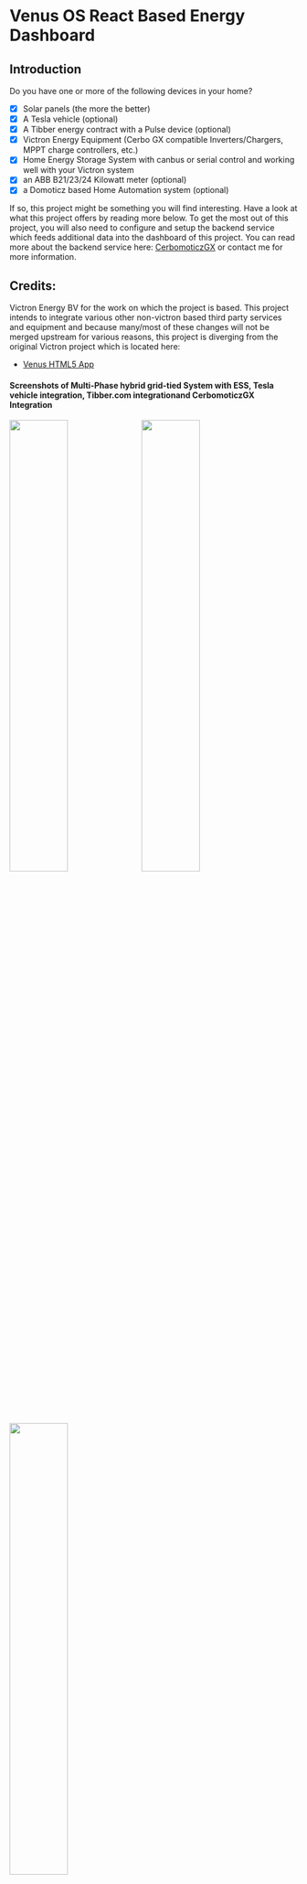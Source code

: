 # Venus OS React Based Energy Dashboard

## Introduction 
Do you have one or more of the following devices in your home?

- [x] Solar panels (the more the better)
- [x] A Tesla vehicle (optional)
- [x] A Tibber energy contract with a Pulse device (optional)
- [x] Victron Energy Equipment (Cerbo GX compatible Inverters/Chargers, MPPT charge controllers, etc.)
- [x] Home Energy Storage System with canbus or serial control and working well with your Victron system
- [x] an ABB B21/23/24 Kilowatt meter (optional)
- [x] a Domoticz based Home Automation system (optional)

If so, this project might be something you will find interesting. Have a look at what this project offers by 
reading more below.  To get the most out of this project, you will also need to configure and setup the backend service
which feeds additional data into the dashboard of this project.  You can read more about the backend service here:
[CerbomoticzGX](https://github.com/JoshuaDodds/cerbomoticzgx) or contact me for more information. 

## Credits:
Victron Energy BV for the work on which the project is based. This project intends to integrate various other 
non-victron based third party services and equipment and because many/most of these changes will not be merged upstream for 
various reasons, this project is diverging from the original Victron project which is located here:
- [Venus HTML5 App](https://github.com/victronenergy/venus-html5-app)


#### Screenshots of Multi-Phase hybrid grid-tied System with ESS, Tesla vehicle integration, Tibber.com integrationand CerbomoticzGX Integration
<img src="/energy-dashboard-screenshot1.png?raw=true" width="45%"> <img src="/energy-dashboard-screenshot2.png?raw=true" width="45%">
<img src="/energy-dashboard-screenshot3.png?raw=true" width="45%">

The "app" is a single page application that communicates to the rest of Venus OS via MQTT over websockets.
It uses React with ES6 for the UI layer and also includes a wrapper service for the MQTT interface.

Its primary purpose is to be a simple-to-use and nice looking UI for a Victron system that is running a number 
of the components mentioned in the introduction above. It also intends to give a central dashboard for observability
and control of inter-related components. 

The secondary purpose is to serve as a platform for others to easily add their own integrations and components
and have a central dashboard to manage important and inter-related devices and components. 

## 0. Contents

Chapters in this readme:

1. Functionality.
2. Development
3. Testing
4. Making a release
5. Device error logging
6. Device debugging

## 1. Functionality

### 1.1 Documentation per Box

`Boxes` are the various designed visualisation: there is a Battery box, a Generator box, a Shorepower box, and so forth.

How certain devices are visualised/rendered on HTML5, ie. in to what box(es), and what topics are used for what parameter, and more is documented in three places:

- [TOPICS.md](https://github.com/victronenergy/venus-html5-app/blob/master/TOPICS.md)
- [wiki/Translating system components into the HTML5 app](https://github.com/victronenergy/venus-html5-app/wiki/Translating-system-components-into-the-HTML5-app)
- [wiki/Dashboard overview](https://github.com/victronenergy/venus-html5-app/wiki/Dashboard-overview)

### 1.2 Handling disconnects

When devices are disconnected from the GX Device, see [this issue](https://github.com/victronenergy/venus-html5-app/issues/49)
for what happens on the D-Bus.

On MQTT, this is translated into sending an empty message on the subs which depend on the lost service. Depending on the element we show either -- for the value (in the case of numeric values) or another default state for the component (like disconnected for the active source).

## 2. Development

### 2.1 Initial setup

If it's the first time you run the app:

- make sure to have `node` & `npm` installed on your machine
- run `npm install` in the root folder

### 2.2 Development

To run the app locally for development, run:

`npm run start`

And then open the app in the browser at `http://localhost:8000`.

This will start the webpack dev server, which will recompile the app on code changes and hot reload the UI.

You can change the `host` and `port` (although the default 9001 is usually correct) query parameters to point to your Venus device:

`http://localhost:8000?host=<VENUS_DEVICE_IP>&port=9001`

This way you can run the local app against venus device data if the venus device is on the same network as your computer.

### 2.3 Running the app with no Venus device available

The MQTT mock is no longer maintained. Use [venus-docker](https://github.com/victronenergy/venus-docker) instead or a Venus GX in demo mode (below).

You can run multiple `venus-docker` simulations by executing: `echo {a..z} | xargs -n1 ./run.sh -s`. Each container running a simulation will expose MQTT on
an increasing port number starting from `9001`.

~~If there is no real device to be used for MQTT data, you can run the app with a fake MQTT broker:~~

~~`npm run dev:mocked` This shallowly fakes the MQTT implementation in the Venus device.~~

Also keep in mind the Venus device also has a Demo mode, which allows you to get useful data if you only have the Venus device available, without requiring various Victron devices to be connected to the Venus device. To enable it, navigate to the Venus Remote Console -> Settings -> General.

### 2.4 Device radiator

Since the app will be run on a plethora of different resolutions and split screens there is a "radiator" available which has iframes for all the
basic combinations of display "splits". The base 1/1 ui is 1280 x 720, which can be changed in the header. In the radiator there are the basic ui
and multiple split screen variations available relative to the "base" size.

To run this ui it is recommended to use mocked data. Run the mocked mqtt as described above and navigate to the radiator ui with `http://localhost/radiator.html`.
Since it is still served through the webpack dev server, the app will hot reload any time there are code changes.

## 2.5 Metrics available

- Identify the D-bus channel that you want to read [from here](https://github.com/victronenergy/venus/wiki/dbus)
- Create a component using MqttSubscriptions or MqttTopicWildcard and pass the topic as the wrapper topi. See examples in other components

### 2.6 Deploying to a device during development

#### 2.6.1 Get the device ip

In order to deploy you need to know the target device's IP. It can be connected to by ethernet, LAN or the device's own WLAN.
Instructions on how to find the IPs can be found [here](https://www.victronenergy.com/live/venus-gx:start#accessing_the_device)
for the Venus GX device.

#### 2.6.2 Run deploy script

In the project main folder run `./bin/deploy.sh <ip>` where ip is the target device's IP. The script also accepts an additional
`--user|-u` param that defines the user for the deployment connection. This defaults to `root`.

The deploy script also bundles the app. Note that the script assumes that it's run from the root folder of the application.

#### 2.6.3 Deploying using a USB stick

Since Venus OS 2.80, placing the build of the app in `/data/www/app` allows for serving a different version of the app than the one bundled with Venus OS at `/var/www/venus/app`. When the `/data/www/app` is present, it'll be server at `venus.local/app` and the original application at `venus.local/default/app`.

By creating an archive named `venus-data.zip` that contains the build files from the `dist` inside an `www/app/` folder will ensure that the `/data/www/app` folder will be created and the content of the archived extracted when the GX device is rebooted.

The content of the `/data` partition is persistent across firmware updates.

#### 2.6.3 Navigate to the app address again on the target device

Once deployed reload the page by navigating to the Venus host IP on the target device.
If you have enabled dev features and have previously deployed a new version of the UI to the device you can
press the `reload page` in the top left corner of the page.

### 2.7 Translations

#### 2.7.1 Synchronizing the translations files with the POEditor Project

[POEditor](https://poeditor.com/) is used as localization management platform for this project. In order to sync the translations using the scripts from the `poeditor` folder, an API key has to be placed in the `.env.local` according to the `.env.local.example` file.

#### 2.7.2 Pushing the local translation files to POEditor

```
npm run poeditor:push
```

Running the command will trigger the following actions:

1. Add the terms of the main language file (default: en)
1. Add new languages to the POEditor project if they are available locally but missing in POEditor
1. Add the local translations for all the languages
1. Mark translations as fuzzy if there are changes in the translation of the main language

```
npm run poeditor:push -f
```

Running the command with the `-f` flag will delete the terms from POEditor that are not present in the local file.
Please use with caution. If wrong data is sent, existing terms and their translations might be irreversibly lost.

#### 2.7.3 Pulling the POEditor translations locally

```
npm run poeditor:pull
```

## 3. Testing

### 3.1 Venus OS Release test plan

In the Venus OS release test plan there is a tab containing all tests.

### 3.2 Enzyme

Most components have Enzyme unit tests. Run all of these tests with `npm run test:unit`

### 3.3 Cypress

Cypress is used to run integration tests on the compiled ui to make sure it opens and operated correctly in different
display sizes. To run cypress you need to run the live server and an instance of venus docker in the Venus GX demo mode (z):

(in html5 app repo): `npm run dev`

(in venus docker repo): `./run.sh -s z`

Then you can run the cypress ui with `npm run cypress`.

To run the ui tests in CI-style use `npm run test:e2e`

## 4. Making a release

Whenever a new tag is created, GitHub Actions will build the app, archive the built files and upload them as `venus-html5-app.tar.gz` to the GitHub Release associated with the tag.
The app can then be downloaded from `https://github.com/victronenergy/venus-html5-app/releases/download/<TAG_NAME>/venus-html5-app.tar.gz`.
The build script expects the tags to follow semantic versioning (e.g. `1.2.3`, `1.2`, etc.) and will not trigger for tags that don't follow this convention (e.g. `v1.0`, `test`).

To include the HTML5 app in the next Venus OS version:

1. Increment the version number in `package.json`. Create and push a commit.
2. Create & push a tag for the version (do not use `v` in the version name, just the number)
3. Update the [todo](https://github.com/victronenergy/venus-private/wiki/todo) page for the build

You should add a note under `Done - waiting for recipe / venus maintainer`, containing the tag name and the changes included:

```md
html5-app - <tag name>
<message>
```

For example:

```md
html5-app - 0.2 \
  * Reworked the UI
```

If you need any changes to how the app is included inside Venus, please specify in the TODO file as well what changes need to be made to the recipe.
All Venus recipes are found [here](https://github.com/victronenergy/meta-victronenergy/tree/master/meta-ve-software/recipes-ve).
A sample recipe for the HTML5 app is [here](https://github.com/victronenergy/meta-victronenergy/tree/master/meta-ve-software/recipes-ve)

## 5. Device error logging

When the app is hosted from a VenusGX, there is no convenient way to see the errors in the js console. To make troubleshooting easier the app sends (at least attempts) to send the error messages through websocket to the device. The log can be found at `/var/log/venus-html5-app/current`.

## 6. Device debugging

By adding `debug=true` to the query params you can enable some convenience features for debugging on actual devices:

- "Reload page" button - refreshes the page
- "Browser info" button - links to page containing basic information about the browser in which the app is running
- A debug log element, which redirects all console messages to a visible element in the ui

To enable this on a device set the debugReload and debugLog elements to visible in index.html and deploy to the device.
